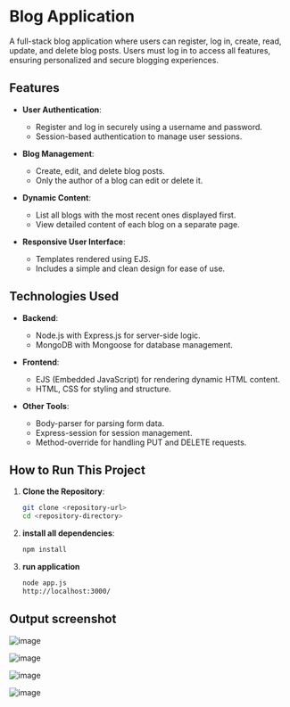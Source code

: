 # Blog Application  

A full-stack blog application where users can register, log in, create, read, update, and delete blog posts. Users must log in to access all features, ensuring personalized and secure blogging experiences.  

## Features  

- **User Authentication**:  
  - Register and log in securely using a username and password.  
  - Session-based authentication to manage user sessions.  

- **Blog Management**:  
  - Create, edit, and delete blog posts.  
  - Only the author of a blog can edit or delete it.  

- **Dynamic Content**:  
  - List all blogs with the most recent ones displayed first.  
  - View detailed content of each blog on a separate page.  

- **Responsive User Interface**:  
  - Templates rendered using EJS.  
  - Includes a simple and clean design for ease of use.  

## Technologies Used  

- **Backend**:  
  - Node.js with Express.js for server-side logic.  
  - MongoDB with Mongoose for database management.  

- **Frontend**:  
  - EJS (Embedded JavaScript) for rendering dynamic HTML content.  
  - HTML, CSS for styling and structure.  

- **Other Tools**:  
  - Body-parser for parsing form data.  
  - Express-session for session management.  
  - Method-override for handling PUT and DELETE requests.  

## How to Run This Project  

1. **Clone the Repository**:  
   ```bash  
   git clone <repository-url>  
   cd <repository-directory>

2. **install all dependencies**:
   ```bash
   npm install

3. **run application**
   ```bash
   node app.js
   http://localhost:3000/

## Output screenshot

![image](https://github.com/user-attachments/assets/08a32af0-adc1-4a93-a1ed-b1343431500c)


![image](https://github.com/user-attachments/assets/95343c7c-6818-49d8-84e9-bf73b0da9ee3)


![image](https://github.com/user-attachments/assets/392801a5-414f-41ab-b33b-f7afe892fedb)


![image](https://github.com/user-attachments/assets/a81652dc-04d9-41c3-9086-1b35da227f80)




